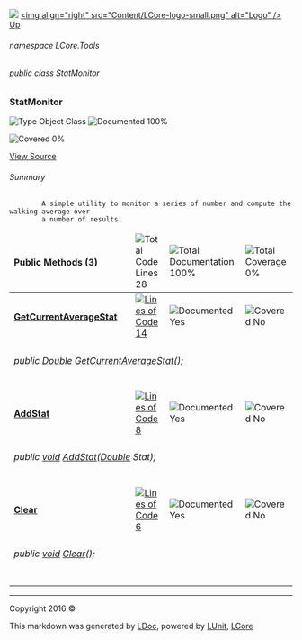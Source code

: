 ![](Content/LCore-banner-small.png "")
[&lt;img align=&quot;right&quot; src=&quot;Content/LCore-logo-small.png&quot; alt=&quot;Logo&quot; /&gt;](../README.md)
[Up](docs/L.md)

###### namespace LCore.Tools

###### public class StatMonitor

### StatMonitor

 ![Type Object Class](http://b.repl.ca/v1/Type-Object%20Class-blue.png "") ![Documented 100%](http://b.repl.ca/v1/Documented-100%25-brightgreen.png "")

![Covered 0%](http://b.repl.ca/v1/Covered-0%25-red.png "")

[View Source](Tools/StatMonitor.cs#L)

###### Summary

            A simple utility to monitor a series of number and compute the walking average over
            a number of results.
            

<table>
<thead><tr><td><h4>Public Methods <strong>(3)</strong></h4></td>
<td></td>
<td><img src="http://b.repl.ca/v1/Total%20Code%20Lines-28-blue.png" alt="Total Code Lines 28" /></td>
<td><img src="http://b.repl.ca/v1/Total%20Documentation-100%25-brightgreen.png" alt="Total Documentation 100%" /></td>
<td><img src="http://b.repl.ca/v1/Total%20Coverage-0%25-red.png" alt="Total Coverage 0%" /></td></tr></thead>
<tr><td><h4><strong><a href="docs/StatMonitor_GetCurrentAverageStat.md" alt="">GetCurrentAverageStat</a></strong></h4></td>
<td>   </td>
<td><a href="Tools/StatMonitor.cs#L14" alt=""><img src="http://b.repl.ca/v1/Lines%20of%20Code-14-blue.png" alt="Lines of Code 14" /></a></td>
<td><img src="http://b.repl.ca/v1/Documented-Yes-brightgreen.png" alt="Documented Yes" /></td>
<td><img src="http://b.repl.ca/v1/Covered-No-red.png" alt="Covered No" /></td></tr>
<tr><td align="Left" colspan="5"><h6>public <a href="https://msdn.microsoft.com/en-us/library/system.double.aspx" alt="">Double</a> <a href="" alt="">GetCurrentAverageStat</a>();</h6>
</td>
</tr>
<tr><td><h4><strong><a href="docs/StatMonitor_AddStat.md" alt="">AddStat</a></strong></h4></td>
<td>   </td>
<td><a href="Tools/StatMonitor.cs#L58" alt=""><img src="http://b.repl.ca/v1/Lines%20of%20Code-8-blue.png" alt="Lines of Code 8" /></a></td>
<td><img src="http://b.repl.ca/v1/Documented-Yes-brightgreen.png" alt="Documented Yes" /></td>
<td><img src="http://b.repl.ca/v1/Covered-No-red.png" alt="Covered No" /></td></tr>
<tr><td align="Left" colspan="5"><h6>public <a href="https://msdn.microsoft.com/en-us/library/system.void.aspx" alt="">void</a> <a href="" alt="">AddStat</a>(<a href="https://msdn.microsoft.com/en-us/library/system.double.aspx" alt="">Double</a> Stat);</h6>
</td>
</tr>
<tr><td><h4><strong><a href="docs/StatMonitor_Clear.md" alt="">Clear</a></strong></h4></td>
<td>   </td>
<td><a href="Tools/StatMonitor.cs#L69" alt=""><img src="http://b.repl.ca/v1/Lines%20of%20Code-6-blue.png" alt="Lines of Code 6" /></a></td>
<td><img src="http://b.repl.ca/v1/Documented-Yes-brightgreen.png" alt="Documented Yes" /></td>
<td><img src="http://b.repl.ca/v1/Covered-No-red.png" alt="Covered No" /></td></tr>
<tr><td align="Left" colspan="5"><h6>public <a href="https://msdn.microsoft.com/en-us/library/system.void.aspx" alt="">void</a> <a href="" alt="">Clear</a>();</h6>
</td>
</tr>
<tr><td width="850px" colspan="5"></td></tr>
</table>




---

Copyright 2016 &copy; [](../README.md) [](../TableOfContents.md)

This markdown was generated by [LDoc](https://github.com/CodeSingularity/LDoc), powered by [LUnit](https://github.com/CodeSingularity/LUnit), [LCore](https://github.com/CodeSingularity/LCore)
